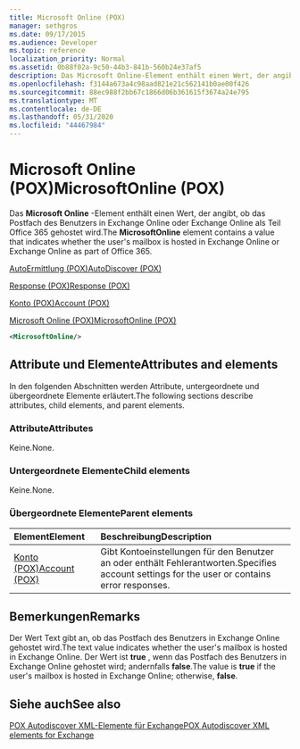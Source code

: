 ```yaml
---
title: Microsoft Online (POX)
manager: sethgros
ms.date: 09/17/2015
ms.audience: Developer
ms.topic: reference
localization_priority: Normal
ms.assetid: 0b88f02a-9c50-44b3-841b-560b24e37af5
description: Das Microsoft Online-Element enthält einen Wert, der angibt, ob das Postfach des Benutzers in Exchange Online oder Exchange Online als Teil Office 365 gehostet wird.
ms.openlocfilehash: f3144a673a4c98aad821e21c562141b0ae00f426
ms.sourcegitcommit: 88ec988f2bb67c1866d06b361615f3674a24e795
ms.translationtype: MT
ms.contentlocale: de-DE
ms.lasthandoff: 05/31/2020
ms.locfileid: "44467984"
---
```

# <a name="microsoftonline-pox"></a><span data-ttu-id="98b86-103">Microsoft Online (POX)</span><span class="sxs-lookup"><span data-stu-id="98b86-103">MicrosoftOnline (POX)</span></span>

<span data-ttu-id="98b86-104">Das **Microsoft Online** -Element enthält einen Wert, der angibt, ob das Postfach des Benutzers in Exchange Online oder Exchange Online als Teil Office 365 gehostet wird.</span><span class="sxs-lookup"><span data-stu-id="98b86-104">The **MicrosoftOnline** element contains a value that indicates whether the user's mailbox is hosted in Exchange Online or Exchange Online as part of Office 365.</span></span> 
  
[<span data-ttu-id="98b86-105">AutoErmittlung (POX)</span><span class="sxs-lookup"><span data-stu-id="98b86-105">AutoDiscover (POX)</span></span>](autodiscover-pox.md)
  
[<span data-ttu-id="98b86-106">Response (POX)</span><span class="sxs-lookup"><span data-stu-id="98b86-106">Response (POX)</span></span>](response-pox.md)
  
[<span data-ttu-id="98b86-107">Konto (POX)</span><span class="sxs-lookup"><span data-stu-id="98b86-107">Account (POX)</span></span>](account-pox.md)
  
[<span data-ttu-id="98b86-108">Microsoft Online (POX)</span><span class="sxs-lookup"><span data-stu-id="98b86-108">MicrosoftOnline (POX)</span></span>](microsoftonline-pox.md)
  
```XML
<MicrosoftOnline/>
```

## <a name="attributes-and-elements"></a><span data-ttu-id="98b86-109">Attribute und Elemente</span><span class="sxs-lookup"><span data-stu-id="98b86-109">Attributes and elements</span></span>

<span data-ttu-id="98b86-110">In den folgenden Abschnitten werden Attribute, untergeordnete und übergeordnete Elemente erläutert.</span><span class="sxs-lookup"><span data-stu-id="98b86-110">The following sections describe attributes, child elements, and parent elements.</span></span>
  
### <a name="attributes"></a><span data-ttu-id="98b86-111">Attribute</span><span class="sxs-lookup"><span data-stu-id="98b86-111">Attributes</span></span>

<span data-ttu-id="98b86-112">Keine.</span><span class="sxs-lookup"><span data-stu-id="98b86-112">None.</span></span>
  
### <a name="child-elements"></a><span data-ttu-id="98b86-113">Untergeordnete Elemente</span><span class="sxs-lookup"><span data-stu-id="98b86-113">Child elements</span></span>

<span data-ttu-id="98b86-114">Keine.</span><span class="sxs-lookup"><span data-stu-id="98b86-114">None.</span></span>
  
### <a name="parent-elements"></a><span data-ttu-id="98b86-115">Übergeordnete Elemente</span><span class="sxs-lookup"><span data-stu-id="98b86-115">Parent elements</span></span>

|<span data-ttu-id="98b86-116">**Element**</span><span class="sxs-lookup"><span data-stu-id="98b86-116">**Element**</span></span>|<span data-ttu-id="98b86-117">**Beschreibung**</span><span class="sxs-lookup"><span data-stu-id="98b86-117">**Description**</span></span>|
|:-----|:-----|
|[<span data-ttu-id="98b86-118">Konto (POX)</span><span class="sxs-lookup"><span data-stu-id="98b86-118">Account (POX)</span></span>](account-pox.md) <br/> |<span data-ttu-id="98b86-119">Gibt Kontoeinstellungen für den Benutzer an oder enthält Fehlerantworten.</span><span class="sxs-lookup"><span data-stu-id="98b86-119">Specifies account settings for the user or contains error responses.</span></span>  <br/> |
   
## <a name="remarks"></a><span data-ttu-id="98b86-120">Bemerkungen</span><span class="sxs-lookup"><span data-stu-id="98b86-120">Remarks</span></span>

<span data-ttu-id="98b86-121">Der Wert Text gibt an, ob das Postfach des Benutzers in Exchange Online gehostet wird.</span><span class="sxs-lookup"><span data-stu-id="98b86-121">The text value indicates whether the user's mailbox is hosted in Exchange Online.</span></span> <span data-ttu-id="98b86-122">Der Wert ist **true** , wenn das Postfach des Benutzers in Exchange Online gehostet wird; andernfalls **false**.</span><span class="sxs-lookup"><span data-stu-id="98b86-122">The value is **true** if the user's mailbox is hosted in Exchange Online; otherwise, **false**.</span></span>
  
## <a name="see-also"></a><span data-ttu-id="98b86-123">Siehe auch</span><span class="sxs-lookup"><span data-stu-id="98b86-123">See also</span></span>



[<span data-ttu-id="98b86-124">POX Autodiscover XML-Elemente für Exchange</span><span class="sxs-lookup"><span data-stu-id="98b86-124">POX Autodiscover XML elements for Exchange</span></span>](pox-autodiscover-xml-elements-for-exchange.md)

